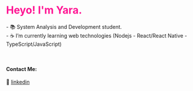 
<h1 style="color:#FF1493"> Heyo! I'm Yara.</h1>

<p align="left">
 - 📚 System Analysis and Development student.
 <br>
 - ☕ I’m currently learning web technologies (Nodejs - React/React Native - TypeScript/JavaScript)
</p>

[linkedin]: https://www.linkedin.com/in/yaralviana/
<br>

#### Contact Me:

👔 [linkedin][linkedin]


